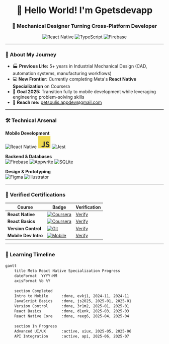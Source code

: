 <h1 align="center">👋 Hello World! I'm Gpetsdevapp</h1>
<h3 align="center">🔧 Mechanical Designer Turning Cross-Platform Developer</h3>

<p align="center">
  <img src="https://img.shields.io/badge/React_Native-20232A?style=for-the-badge&amp;logo=react&amp;logoColor=61DAFB" alt="React Native">
  <img src="https://img.shields.io/badge/TypeScript-3178C6?style=for-the-badge&amp;logo=typescript&amp;logoColor=white" alt="TypeScript">
  <img src="https://img.shields.io/badge/Firebase-FFCA28?style=for-the-badge&amp;logo=firebase&amp;logoColor=white" alt="Firebase">
</p>

---

### 🚀 About My Journey

- 🏭 **Previous Life:** 5+ years in Industrial Mechanical Design (CAD, automation systems, manufacturing workflows)
- 💻 **New Frontier:** Currently completing Meta's **React Native Specialization** on Coursera
- 🎯 **Goal 2025:** Transition fully to mobile development while leveraging engineering problem-solving skills
- 📧 **Reach me:** [petsoulis.appdev@gmail.com](mailto:petsoulis.appdev@gmail.com)

---

### 🛠 Technical Arsenal

**Mobile Development**  
<img src="https://reactnative.dev/img/header_logo.svg" width="40" title="React Native"> <img src="https://raw.githubusercontent.com/devicons/devicon/master/icons/javascript/javascript-original.svg" width="40" title="JavaScript"> <img src="https://www.vectorlogo.zone/logos/jestjsio/jestjsio-icon.svg" width="40" title="Jest">

**Backend & Databases**  
<img src="https://www.vectorlogo.zone/logos/firebase/firebase-icon.svg" width="40" title="Firebase"> <img src="https://www.vectorlogo.zone/logos/appwriteio/appwriteio-icon.svg" width="40" title="Appwrite"> <img src="https://www.vectorlogo.zone/logos/sqlite/sqlite-icon.svg" width="40" title="SQLite">

**Design & Prototyping**  
<img src="https://www.vectorlogo.zone/logos/figma/figma-icon.svg" width="40" title="Figma"> <img src="https://www.vectorlogo.zone/logos/adobe_illustrator/adobe_illustrator-icon.svg" width="40" title="Illustrator">

---

### 📜 Verified Certifications

| Course | Badge | Verification |
|--------|-------|--------------|
| **React Native** | [![Coursera](https://img.shields.io/badge/React_Native-Expert-61DAFB?logo=react&style=flat-square)](https://www.coursera.org/account/accomplishments/verify/REEG6XRR3PB7) | [Verify](https://www.coursera.org/account/accomplishments/verify/REEG6XRR3PB7) |
| **React Basics** | [![Coursera](https://img.shields.io/badge/React_Core-Expert-61DAFB?logo=react&style=flat-square)](https://www.coursera.org/account/accomplishments/verify/D1ENKN7NU6Z0) | [Verify](https://www.coursera.org/account/accomplishments/verify/D1ENKN7NU6Z0) |
| **Version Control** | [![Git](https://img.shields.io/badge/Version_Control-Expert-F05032?logo=git&style=flat-square)](https://www.coursera.org/account/accomplishments/verify/3R1M25CRT069) | [Verify](https://www.coursera.org/account/accomplishments/verify/3R1M25CRT069) |
| **Mobile Dev Intro** | [![Mobile](https://img.shields.io/badge/Mobile_Development-Foundations-000000?logo=android&style=flat-square)](https://www.coursera.org/account/accomplishments/verify/EVKJ1TDHTCYA) | [Verify](https://www.coursera.org/account/accomplishments/verify/EVKJ1TDHTCYA) |

---

### 📅 Learning Timeline

```mermaid
gantt
    title Meta React Native Specialization Progress
    dateFormat  YYYY-MM
    axisFormat %b %Y
    
    section Completed
    Intro to Mobile      :done, evkj1, 2024-11, 2024-11
    JavaScript Basics    :done, js2025, 2025-01, 2025-01
    Version Control      :done, 3r1m2, 2025-01, 2025-01
    React Basics         :done, d1enk, 2025-03, 2025-03
    React Native Core    :done, reeg6, 2025-04, 2025-04
    
    section In Progress
    Advanced UI/UX       :active, uiux, 2025-05, 2025-06
    API Integration      :active, api, 2025-06, 2025-07
